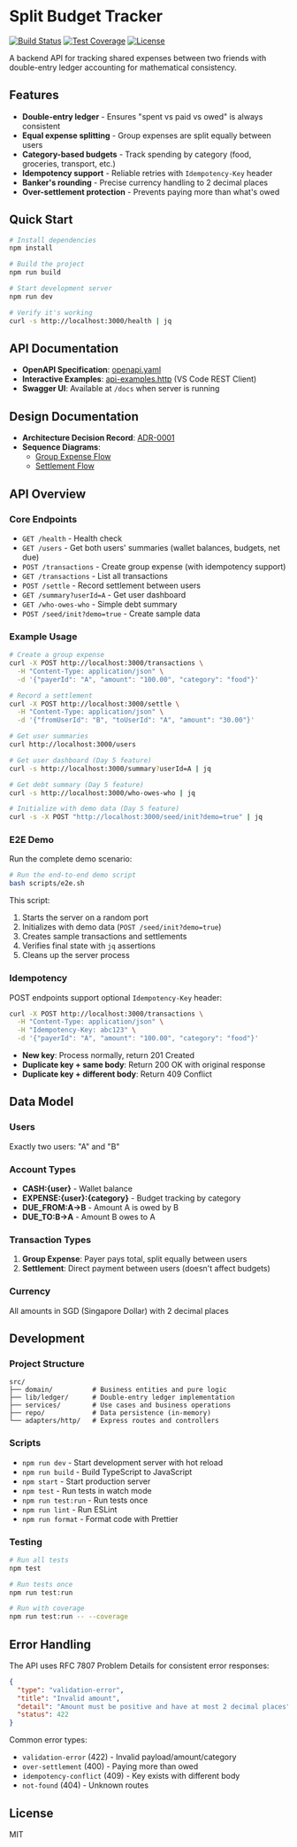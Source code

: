 # Split Budget Tracker

[![Build Status](https://img.shields.io/badge/build-passing-brightgreen)](https://github.com/arshinsikka/split-budget-tracker)
[![Test Coverage](https://img.shields.io/badge/tests-passing-brightgreen)](https://github.com/arshinsikka/split-budget-tracker)
[![License](https://img.shields.io/badge/license-MIT-blue)](LICENSE)

A backend API for tracking shared expenses between two friends with double-entry ledger accounting for mathematical consistency.

## Features

- **Double-entry ledger** - Ensures "spent vs paid vs owed" is always consistent
- **Equal expense splitting** - Group expenses are split equally between users
- **Category-based budgets** - Track spending by category (food, groceries, transport, etc.)
- **Idempotency support** - Reliable retries with `Idempotency-Key` header
- **Banker's rounding** - Precise currency handling to 2 decimal places
- **Over-settlement protection** - Prevents paying more than what's owed

## Quick Start

```bash
# Install dependencies
npm install

# Build the project
npm run build

# Start development server
npm run dev

# Verify it's working
curl -s http://localhost:3000/health | jq
```

## API Documentation

- **OpenAPI Specification**: [openapi.yaml](./openapi.yaml)
- **Interactive Examples**: [api-examples.http](./api-examples.http) (VS Code REST Client)
- **Swagger UI**: Available at `/docs` when server is running

## Design Documentation

- **Architecture Decision Record**: [ADR-0001](./docs/adr/0001-ledger-and-budget-model.md)
- **Sequence Diagrams**: 
  - [Group Expense Flow](./docs/sequence-diagrams/group-expense.mmd)
  - [Settlement Flow](./docs/sequence-diagrams/settlement.mmd)

## API Overview

### Core Endpoints

- `GET /health` - Health check
- `GET /users` - Get both users' summaries (wallet balances, budgets, net due)
- `POST /transactions` - Create group expense (with idempotency support)
- `GET /transactions` - List all transactions
- `POST /settle` - Record settlement between users
- `GET /summary?userId=A` - Get user dashboard
- `GET /who-owes-who` - Simple debt summary
- `POST /seed/init?demo=true` - Create sample data

### Example Usage

```bash
# Create a group expense
curl -X POST http://localhost:3000/transactions \
  -H "Content-Type: application/json" \
  -d '{"payerId": "A", "amount": "100.00", "category": "food"}'

# Record a settlement
curl -X POST http://localhost:3000/settle \
  -H "Content-Type: application/json" \
  -d '{"fromUserId": "B", "toUserId": "A", "amount": "30.00"}'

# Get user summaries
curl http://localhost:3000/users

# Get user dashboard (Day 5 feature)
curl -s http://localhost:3000/summary?userId=A | jq

# Get debt summary (Day 5 feature)
curl -s http://localhost:3000/who-owes-who | jq

# Initialize with demo data (Day 5 feature)
curl -s -X POST "http://localhost:3000/seed/init?demo=true" | jq
```

### E2E Demo

Run the complete demo scenario:

```bash
# Run the end-to-end demo script
bash scripts/e2e.sh
```

This script:
1. Starts the server on a random port
2. Initializes with demo data (`POST /seed/init?demo=true`)
3. Creates sample transactions and settlements
4. Verifies final state with `jq` assertions
5. Cleans up the server process

### Idempotency

POST endpoints support optional `Idempotency-Key` header:

```bash
curl -X POST http://localhost:3000/transactions \
  -H "Content-Type: application/json" \
  -H "Idempotency-Key: abc123" \
  -d '{"payerId": "A", "amount": "100.00", "category": "food"}'
```

- **New key**: Process normally, return 201 Created
- **Duplicate key + same body**: Return 200 OK with original response
- **Duplicate key + different body**: Return 409 Conflict

## Data Model

### Users
Exactly two users: "A" and "B"

### Account Types
- **CASH:{user}** - Wallet balance
- **EXPENSE:{user}:{category}** - Budget tracking by category
- **DUE_FROM:A->B** - Amount A is owed by B
- **DUE_TO:B->A** - Amount B owes to A

### Transaction Types
1. **Group Expense**: Payer pays total, split equally between users
2. **Settlement**: Direct payment between users (doesn't affect budgets)

### Currency
All amounts in SGD (Singapore Dollar) with 2 decimal places

## Development

### Project Structure

```
src/
├── domain/          # Business entities and pure logic
├── lib/ledger/      # Double-entry ledger implementation
├── services/        # Use cases and business operations
├── repo/            # Data persistence (in-memory)
└── adapters/http/   # Express routes and controllers
```

### Scripts

- `npm run dev` - Start development server with hot reload
- `npm run build` - Build TypeScript to JavaScript
- `npm start` - Start production server
- `npm test` - Run tests in watch mode
- `npm run test:run` - Run tests once
- `npm run lint` - Run ESLint
- `npm run format` - Format code with Prettier

### Testing

```bash
# Run all tests
npm test

# Run tests once
npm run test:run

# Run with coverage
npm run test:run -- --coverage
```

## Error Handling

The API uses RFC 7807 Problem Details for consistent error responses:

```json
{
  "type": "validation-error",
  "title": "Invalid amount",
  "detail": "Amount must be positive and have at most 2 decimal places",
  "status": 422
}
```

Common error types:
- `validation-error` (422) - Invalid payload/amount/category
- `over-settlement` (400) - Paying more than owed
- `idempotency-conflict` (409) - Key exists with different body
- `not-found` (404) - Unknown routes

## License

MIT
